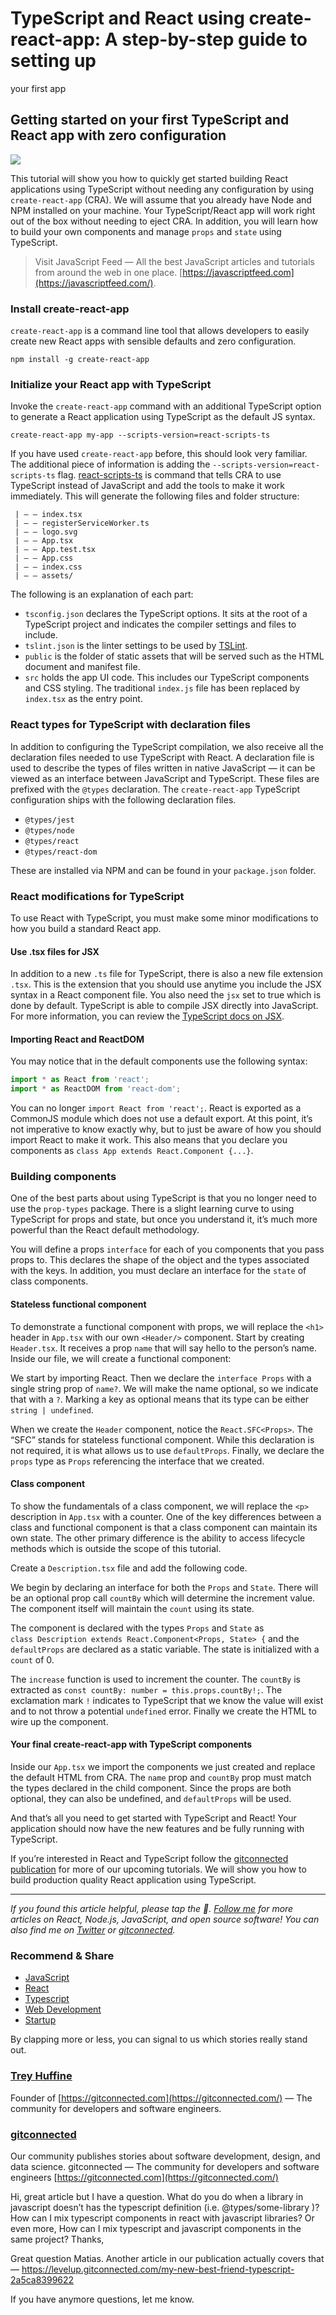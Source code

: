 # TypeScript and React using create-react-app: A step-by-step guide to setting up
your first app

## Getting started on your first TypeScript and React app with zero configuration

![](https://cdn-images-1.medium.com/max/2000/1*Ukhx76VQ8E6JXEW7xfIzSA.png)

This tutorial will show you how to quickly get started building React
applications using TypeScript without needing any configuration by using
`create-react-app` (CRA). We will assume that you already have Node and NPM
installed on your machine. Your TypeScript/React app will work right out of the
box without needing to eject CRA. In addition, you will learn how to build your
own components and manage `props` and `state` using TypeScript.

> Visit JavaScript Feed — All the best JavaScript articles and tutorials from
> around the web in one place.
[https://javascriptfeed.com](https://javascriptfeed.com/).

### Install create-react-app

`create-react-app` is a command line tool that allows developers to easily
create new React apps with sensible defaults and zero configuration.
```shellsession
npm install -g create-react-app
```

### Initialize your React app with TypeScript

Invoke the `create-react-app` command with an additional TypeScript option to
generate a React application using TypeScript as the default JS syntax.
```shellsession
create-react-app my-app --scripts-version=react-scripts-ts
```

If you have used `create-react-app` before, this should look very familiar. The
additional piece of information is adding the
`--scripts-version=react-scripts-ts` flag.
[react-scripts-ts](https://www.npmjs.com/package/react-scripts-ts) is command
that tells CRA to use TypeScript instead of JavaScript and add the tools to make
it work immediately. This will generate the following files and folder
structure:

     | — — index.tsx
     | — — registerServiceWorker.ts
     | — — logo.svg
     | — — App.tsx
     | — — App.test.tsx
     | — — App.css
     | — — index.css
     | — — assets/

The following is an explanation of each part:

* `tsconfig.json` declares the TypeScript options. It sits at the root of a
TypeScript project and indicates the compiler settings and files to include.
* `tslint.json` is the linter settings to be used by
[TSLint](https://github.com/palantir/tslint).
* `public` is the folder of static assets that will be served such as the HTML
document and manifest file.
* `src` holds the app UI code. This includes our TypeScript components and CSS
styling. The traditional `index.js` file has been replaced by `index.tsx` as the
entry point.

### React types for TypeScript with declaration files

In addition to configuring the TypeScript compilation, we also receive all the
declaration files needed to use TypeScript with React. A declaration file is
used to describe the types of files written in native JavaScript — it can be
viewed as an interface between JavaScript and TypeScript. These files are
prefixed with the `@types` declaration. The `create-react-app` TypeScript
configuration ships with the following declaration files.

* `@types/jest`
* `@types/node`
* `@types/react`
* `@types/react-dom`

These are installed via NPM and can be found in your `package.json` folder.

### React modifications for TypeScript

To use React with TypeScript, you must make some minor modifications to how you
build a standard React app.

#### Use .tsx files for JSX

In addition to a new `.ts` file for TypeScript, there is also a new file
extension `.tsx`. This is the extension that you should use anytime you include
the JSX syntax in a React component file. You also need the `jsx` set to true
which is done by default. TypeScript is able to compile JSX directly into
JavaScript. For more information, you can review the [TypeScript docs on
JSX](https://www.typescriptlang.org/docs/handbook/jsx.html).

#### Importing React and ReactDOM

You may notice that in the default components use the following syntax:
```typescript
import * as React from 'react';
import * as ReactDOM from 'react-dom';
```

You can no longer `import React from 'react';`. React is exported as a CommonJS
module which does not use a default export. At this point, it’s not imperative
to know exactly why, but to just be aware of how you should import React to make
it work. This also means that you declare you components as `class App extends
React.Component {...}`.

### Building components

One of the best parts about using TypeScript is that you no longer need to use
the `prop-types` package. There is a slight learning curve to using TypeScript
for props and state, but once you understand it, it’s much more powerful than
the React default methodology.

You will define a props `interface` for each of you components that you pass
props to. This declares the shape of the object and the types associated with
the keys. In addition, you must declare an interface for the `state` of class
components.

#### Stateless functional component

To demonstrate a functional component with props, we will replace the `<h1>`
header in `App.tsx` with our own `<Header/>` component. Start by creating
`Header.tsx`. It receives a prop `name` that will say hello to the person’s
name. Inside our file, we will create a functional component:

We start by importing React. Then we declare the `interface Props` with a single
string prop of `name?`. We will make the name optional, so we indicate that with
a `?`. Marking a key as optional means that its type can be either `string |
undefined`.

When we create the `Header` component, notice the `React.SFC<Props>`. The “SFC”
stands for stateless functional component. While this declaration is not
required, it is what allows us to use `defaultProps`. Finally, we declare the
`props` type as `Props` referencing the interface that we created.

#### Class component

To show the fundamentals of a class component, we will replace the `<p>`
description in `App.tsx` with a counter. One of the key differences between a
class and functional component is that a class component can maintain its own
state. The other primary difference is the ability to access lifecycle methods
which is outside the scope of this tutorial.

Create a `Description.tsx` file and add the following code.

We begin by declaring an interface for both the `Props` and `State`. There will
be an optional prop call `countBy` which will determine the increment value. The
component itself will maintain the `count` using its state.

The component is declared with the types `Props` and `State` as<br> `class
Description extends React.Component<Props, State> {` and the `defaultProps` are
declared as a static variable. The state is initialized with a `count` of 0.

The `increase` function is used to increment the counter. The `countBy` is
extracted as `const countBy: number = this.props.countBy!;`. The exclamation
mark `!` indicates to TypeScript that we know the value will exist and to not
throw a potential `undefined` error. Finally we create the HTML to wire up the
component.

#### Your final create-react-app with TypeScript components

Inside our `App.tsx` we import the components we just created and replace the
default HTML from CRA. The `name` prop and `countBy` prop must match the types
declared in the child component. Since the props are both optional, they can
also be undefined, and `defaultProps` will be used.

And that’s all you need to get started with TypeScript and React! Your
application should now have the new features and be fully running with
TypeScript.

If you’re interested in React and TypeScript follow the g[itconnected
publication](https://levelup.gitconnected.com/) for more of our upcoming
tutorials. We will show you how to build production quality React application
using TypeScript.

*****

*If you found this article helpful, please tap the *👏*. *[Follow
me](https://medium.com/@treyhuffine)* for more articles on React, Node.js,
JavaScript, and open source software! You can also find me on
*[Twitter](https://twitter.com/treyhuffine)* or
*[gitconnected](https://gitconnected.com/treyhuffine)*.*

### Recommend & Share
* [JavaScript](https://levelup.gitconnected.com/tagged/javascript?source=post)
* [React](https://levelup.gitconnected.com/tagged/react?source=post)
* [Typescript](https://levelup.gitconnected.com/tagged/typescript?source=post)
* [Web
Development](https://levelup.gitconnected.com/tagged/web-development?source=post)
* [Startup](https://levelup.gitconnected.com/tagged/startup?source=post)

By clapping more or less, you can signal to us which stories really stand out.

### [Trey Huffine](https://levelup.gitconnected.com/@treyhuffine)

Founder of [https://gitconnected.com](https://gitconnected.com/) — The community
for developers and software engineers.

### [gitconnected](https://levelup.gitconnected.com/?source=footer_card)

Our community publishes stories about software development, design, and data
science. gitconnected — The community for developers and software engineers
[https://gitconnected.com](https://gitconnected.com/)

Hi, great article but I have a question. What do you do when a library in
javascript doesn’t has the typescript definition (i.e. @types/some-library )?
How can I mix typescript components in react with javascript libraries? Or even
more, How can I mix typescript and javascript components in the same project?
Thanks,

Great question Matias. Another article in our publication actually covers that —
https://levelup.gitconnected.com/my-new-best-friend-typescript-2a5ca8399622

If you have anymore questions, let me know.
